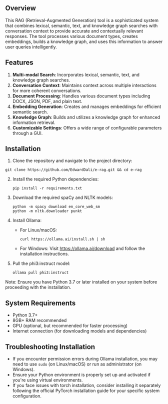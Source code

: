 ## Overview

This RAG (Retrieval-Augmented Generation) tool is a sophisticated system that combines lexical, semantic, text, and knowledge graph searches with conversation context to provide accurate and contextually relevant responses. The tool processes various document types, creates embeddings, builds a knowledge graph, and uses this information to answer user queries intelligently.

## Features

1. **Multi-modal Search**: Incorporates lexical, semantic, text, and knowledge graph searches.
2. **Conversation Context**: Maintains context across multiple interactions for more coherent conversations.
3. **Document Processing**: Handles various document types including DOCX, JSON, PDF, and plain text.
4. **Embedding Generation**: Creates and manages embeddings for efficient semantic search.
5. **Knowledge Graph**: Builds and utilizes a knowledge graph for enhanced information retrieval.
6. **Customizable Settings**: Offers a wide range of configurable parameters through a GUI.


## Installation

1. Clone the repository and navigate to the project directory:
 ```
git clone https://github.com/EdwardDali/e-rag.git && cd e-rag   
```

2. Install the required Python dependencies:
   ```
   pip install -r requirements.txt
   ```

3. Download the required spaCy and NLTK models:
   ```
   python -m spacy download en_core_web_sm
   python -m nltk.downloader punkt
   ```

4. Install Ollama:
   - For Linux/macOS:
     ```
     curl https://ollama.ai/install.sh | sh
     ```
   - For Windows:
     Visit https://ollama.ai/download and follow the installation instructions.

5. Pull the phi3:instruct model:
   ```
   ollama pull phi3:instruct
   ```

Note: Ensure you have Python 3.7 or later installed on your system before proceeding with the installation.

## System Requirements

- Python 3.7+
- 8GB+ RAM recommended
- GPU (optional, but recommended for faster processing)
- Internet connection (for downloading models and dependencies)

## Troubleshooting Installation

- If you encounter permission errors during Ollama installation, you may need to use `sudo` (on Linux/macOS) or run as administrator (on Windows).
- Ensure your Python environment is properly set up and activated if you're using virtual environments.
- If you face issues with torch installation, consider installing it separately following the official PyTorch installation guide for your specific system configuration.
